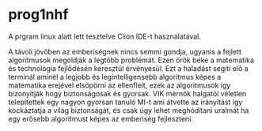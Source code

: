 # prog1nhf

A prgram linux alatt lett tesztelve Clion IDE-t használatával.

A távoli jövőben az emberiségnek nincs semmi gondja, ugyanis a fejlett algoritmusok megoldják a legtöbb problémát. Ezen örök béke a matematika és technológia fejlődésén keresztül érvényesül. Ezt a haladást segíti elő a terminál aminél a legjobb és legintelligensebb algoritmus képes a matematika erejével elsöpörni az ellenfleit, ezek az algoritmusok így bizonyítják hogy biztonságosak és gyorsak. VIK mérnök halgatói véletlen telepítettek egy nagyon gyorsan tanuló MI-t ami átvette az irányítást így kockáztatja a világ biztonságát, és csak úgy lehet meghódítani uralmát ha egy erősebb algoritmust képes az emberiség fejleszteni.
